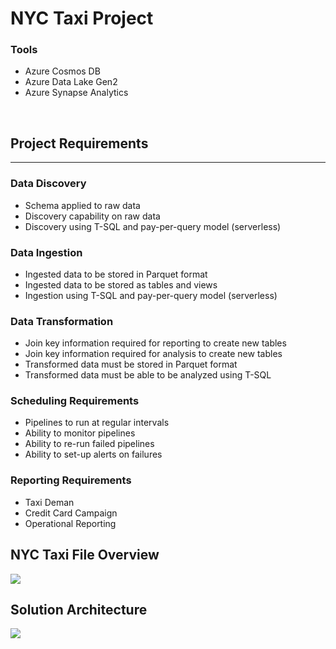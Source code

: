 # NYC Taxi Project

### Tools
- Azure Cosmos DB
- Azure Data Lake Gen2
- Azure Synapse Analytics

<br>

## Project Requirements
---
### Data Discovery
- Schema applied to raw data
- Discovery capability on raw data
- Discovery using T-SQL and pay-per-query model (serverless)

### Data Ingestion
- Ingested data to be stored in Parquet format
- Ingested data to be stored as tables and views
- Ingestion using T-SQL and pay-per-query model (serverless)

### Data Transformation
- Join key information required for reporting to create new tables
- Join key information required for analysis to create new tables
- Transformed data must be stored in Parquet format
- Transformed data must be able to be analyzed using T-SQL

### Scheduling Requirements
- Pipelines to run at regular intervals
- Ability to monitor pipelines
- Ability to re-run failed pipelines
- Ability to set-up alerts on failures

### Reporting Requirements
- Taxi Deman
- Credit Card Campaign
- Operational Reporting

## NYC Taxi File Overview
![](/imgs/nyc_taxi_file_overview.png)

## Solution Architecture
![](/imgs/solution_architecture.png)